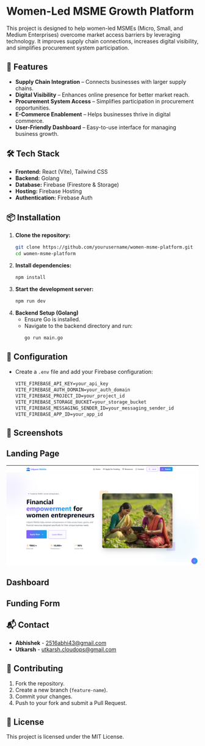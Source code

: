 # Women-Led MSME Growth Platform

This project is designed to help women-led MSMEs (Micro, Small, and Medium Enterprises) overcome market access barriers by leveraging technology. It improves supply chain connections, increases digital visibility, and simplifies procurement system participation.

## 🚀 Features

- **Supply Chain Integration** – Connects businesses with larger supply chains.
- **Digital Visibility** – Enhances online presence for better market reach.
- **Procurement System Access** – Simplifies participation in procurement opportunities.
- **E-Commerce Enablement** – Helps businesses thrive in digital commerce.
- **User-Friendly Dashboard** – Easy-to-use interface for managing business growth.

## 🛠️ Tech Stack

- **Frontend:** React (Vite), Tailwind CSS
- **Backend:** Golang
- **Database:** Firebase (Firestore & Storage)
- **Hosting:** Firebase Hosting
- **Authentication:** Firebase Auth

## 📦 Installation

1. **Clone the repository:**
   ```bash
   git clone https://github.com/yourusername/women-msme-platform.git
   cd women-msme-platform
   ```
2. **Install dependencies:**
   ```bash
   npm install
   ```
3. **Start the development server:**
   ```bash
   npm run dev
   ```
4. **Backend Setup (Golang)**
   - Ensure Go is installed.
   - Navigate to the backend directory and run:
     ```bash
     go run main.go
     ```

## 🔧 Configuration

- Create a `.env` file and add your Firebase configuration:
  ```env
  VITE_FIREBASE_API_KEY=your_api_key
  VITE_FIREBASE_AUTH_DOMAIN=your_auth_domain
  VITE_FIREBASE_PROJECT_ID=your_project_id
  VITE_FIREBASE_STORAGE_BUCKET=your_storage_bucket
  VITE_FIREBASE_MESSAGING_SENDER_ID=your_messaging_sender_id
  VITE_FIREBASE_APP_ID=your_app_id
  ```

## 📸 Screenshots

##  Landing Page
![Dashboard](UI.png)
##  Dashboard

## Funding Form

## 📬 Contact

- **Abhishek** - [2516abhi43@gmail.com](mailto:2516abhi43@gmail.com)
- **Utkarsh** - [utkarsh.cloudops@gmail.com](mailto:utkarsh.cloudops@gmail.com)

## 🤝 Contributing

1. Fork the repository.
2. Create a new branch (`feature-name`).
3. Commit your changes.
4. Push to your fork and submit a Pull Request.

## 📜 License

This project is licensed under the MIT License.
